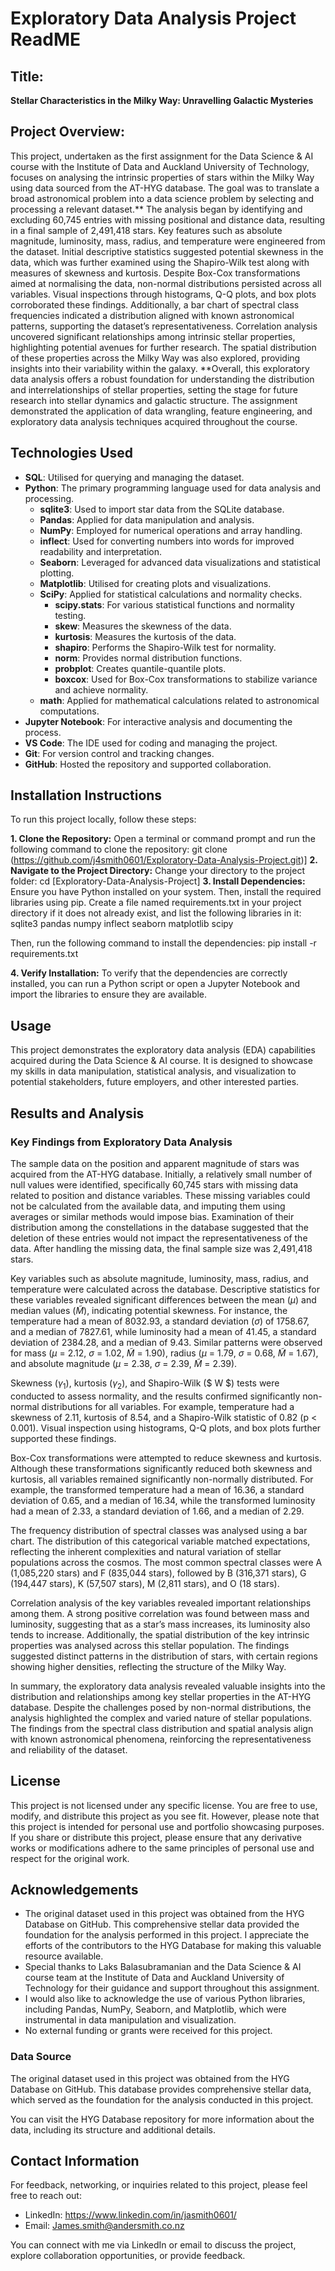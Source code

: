 # Exploratory Data Analysis Project ReadME

## Title:

**Stellar Characteristics in the Milky Way: Unravelling Galactic Mysteries**

## Project Overview:

This project, undertaken as the first assignment for the Data Science & AI course with the Institute of Data and Auckland University of Technology, focuses on analysing the intrinsic properties of stars within the Milky Way using data sourced from the AT-HYG database. The goal was to translate a broad astronomical problem into a data science problem by selecting and processing a relevant dataset.**  The analysis began by identifying and excluding 60,745 entries with missing positional and distance data, resulting in a final sample of 2,491,418 stars. Key features such as absolute magnitude, luminosity, mass, radius, and temperature were engineered from the dataset. Initial descriptive statistics suggested potential skewness in the data, which was further examined using the Shapiro-Wilk test along with measures of skewness and kurtosis. Despite Box-Cox transformations aimed at normalising the data, non-normal distributions persisted across all variables.  Visual inspections through histograms, Q-Q plots, and box plots corroborated these findings. Additionally, a bar chart of spectral class frequencies indicated a distribution aligned with known astronomical patterns, supporting the dataset’s representativeness. Correlation analysis uncovered significant relationships among intrinsic stellar properties, highlighting potential avenues for further research.  The spatial distribution of these properties across the Milky Way was also explored, providing insights into their variability within the galaxy.  **Overall, this exploratory data analysis offers a robust foundation for understanding the distribution and interrelationships of stellar properties, setting the stage for future research into stellar dynamics and galactic structure. The assignment demonstrated the application of data wrangling, feature engineering, and exploratory data analysis techniques acquired throughout the course.

## Technologies Used

- **SQL**: Utilised for querying and managing the dataset.
- **Python**: The primary programming language used for data analysis and processing.
  - **sqlite3**: Used to import star data from the SQLite database.
  - **Pandas**: Applied for data manipulation and analysis.
  - **NumPy**: Employed for numerical operations and array handling.
  - **inflect**: Used for converting numbers into words for improved readability and interpretation.
  - **Seaborn**: Leveraged for advanced data visualizations and statistical plotting.
  - **Matplotlib**: Utilised for creating plots and visualizations.
  - **SciPy**: Applied for statistical calculations and normality checks.
    - **scipy.stats**: For various statistical functions and normality testing.
    - **skew**: Measures the skewness of the data.
    - **kurtosis**: Measures the kurtosis of the data.
    - **shapiro**: Performs the Shapiro-Wilk test for normality.
    - **norm**: Provides normal distribution functions.
    - **probplot**: Creates quantile-quantile plots.
    - **boxcox**: Used for Box-Cox transformations to stabilize variance and achieve normality.
  - **math**: Applied for mathematical calculations related to astronomical computations.
- **Jupyter Notebook**: For interactive analysis and documenting the process.
- **VS Code**: The IDE used for coding and managing the project.
- **Git**: For version control and tracking changes.
- **GitHub**: Hosted the repository and supported collaboration.

## Installation Instructions

To run this project locally, follow these steps:

**1. Clone the Repository:**
Open a terminal or command prompt and run the following command to clone the repository:
git clone (https://github.com/j4smith0601/Exploratory-Data-Analysis-Project.git)]
**2. Navigate to the Project Directory:**
Change your directory to the project folder:
cd [Exploratory-Data-Analysis-Project]
**3. Install Dependencies:**
Ensure you have Python installed on your system. Then, install the required libraries using pip. Create a file named requirements.txt in your project directory if it does not already exist, and list the following libraries in it:
sqlite3
pandas
numpy
inflect
seaborn
matplotlib
scipy

Then, run the following command to install the dependencies:
pip install -r requirements.txt

**4. Verify Installation:**
To verify that the dependencies are correctly installed, you can run a Python script or open a Jupyter Notebook and import the libraries to ensure they are available.

## Usage

This project demonstrates the exploratory data analysis (EDA) capabilities acquired during the Data Science & AI course. It is designed to showcase my skills in data manipulation, statistical analysis, and visualization to potential stakeholders, future employers, and other interested parties.

## Results and Analysis 

### Key Findings from Exploratory Data Analysis

The sample data on the position and apparent magnitude of stars was acquired from the AT-HYG database. Initially, a relatively small number of null values were identified, specifically 60,745 stars with missing data related to position and distance variables. These missing variables could not be calculated from the available data, and imputing them using averages or similar methods would impose bias. Examination of their distribution among the constellations in the database suggested that the deletion of these entries would not impact the representativeness of the data. After handling the missing data, the final sample size was 2,491,418 stars.

Key variables such as absolute magnitude, luminosity, mass, radius, and temperature were calculated across the database. Descriptive statistics for these variables revealed significant differences between the mean ($\mu$) and median values ($\tilde{M}$), indicating potential skewness. For instance, the temperature had a mean of 8032.93, a standard deviation ($\sigma$) of 1758.67, and a median of 7827.61, while luminosity had a mean of 41.45, a standard deviation of 2384.28, and a median of 9.43. Similar patterns were observed for mass ($\mu$ = 2.12, $\sigma$ = 1.02, $\tilde{M}$ = 1.90), radius ($\mu$ = 1.79, $\sigma$ = 0.68, $\tilde{M}$ = 1.67), and absolute magnitude ($\mu$ = 2.38, $\sigma$ = 2.39, $\tilde{M}$ = 2.39).

Skewness ($\gamma_1$), kurtosis ($\gamma_2$), and Shapiro-Wilk ($ W $) tests were conducted to assess normality, and the results confirmed significantly non-normal distributions for all variables. For example, temperature had a skewness of 2.11, kurtosis of 8.54, and a Shapiro-Wilk statistic of 0.82 (p < 0.001). Visual inspection using histograms, Q-Q plots, and box plots further supported these findings.

Box-Cox transformations were attempted to reduce skewness and kurtosis. Although these transformations significantly reduced both skewness and kurtosis, all variables remained significantly non-normally distributed. For example, the transformed temperature had a mean of 16.36, a standard deviation of 0.65, and a median of 16.34, while the transformed luminosity had a mean of 2.33, a standard deviation of 1.66, and a median of 2.29.

The frequency distribution of spectral classes was analysed using a bar chart. The distribution of this categorical variable matched expectations, reflecting the inherent complexities and natural variation of stellar populations across the cosmos. The most common spectral classes were A (1,085,220 stars) and F (835,044 stars), followed by B (316,371 stars), G (194,447 stars), K (57,507 stars), M (2,811 stars), and O (18 stars).

Correlation analysis of the key variables revealed important relationships among them. A strong positive correlation was found between mass and luminosity, suggesting that as a star’s mass increases, its luminosity also tends to increase. Additionally, the spatial distribution of the key intrinsic properties was analysed across this stellar population. The findings suggested distinct patterns in the distribution of stars, with certain regions showing higher densities, reflecting the structure of the Milky Way.

In summary, the exploratory data analysis revealed valuable insights into the distribution and relationships among key stellar properties in the AT-HYG database. Despite the challenges posed by non-normal distributions, the analysis highlighted the complex and varied nature of stellar populations. The findings from the spectral class distribution and spatial analysis align with known astronomical phenomena, reinforcing the representativeness and reliability of the dataset.

## License

This project is not licensed under any specific license. You are free to use, modify, and distribute this project as you see fit. However, please note that this project is intended for personal use and portfolio showcasing purposes. If you share or distribute this project, please ensure that any derivative works or modifications adhere to the same principles of personal use and respect for the original work.

## Acknowledgements

- The original dataset used in this project was obtained from the HYG Database on GitHub. This comprehensive stellar data provided the foundation for the analysis performed in this project. I appreciate the efforts of the contributors to the HYG Database for making this valuable resource available.
- Special thanks to Laks Balasubramanian and the Data Science & AI course team at the Institute of Data and Auckland University of Technology for their guidance and support throughout this assignment.
- I would also like to acknowledge the use of various Python libraries, including Pandas, NumPy, Seaborn, and Matplotlib, which were instrumental in data manipulation and visualization.
- No external funding or grants were received for this project.

### Data Source

The original dataset used in this project was obtained from the HYG Database on GitHub. This database provides comprehensive stellar data, which served as the foundation for the analysis conducted in this project.

You can visit the HYG Database repository for more information about the data, including its structure and additional details.

## Contact Information

For feedback, networking, or inquiries related to this project, please feel free to reach out:

- LinkedIn: https://www.linkedin.com/in/jasmith0601/
- Email: James.smith@andersmith.co.nz

You can connect with me via LinkedIn or email to discuss the project, explore collaboration opportunities, or provide feedback.
